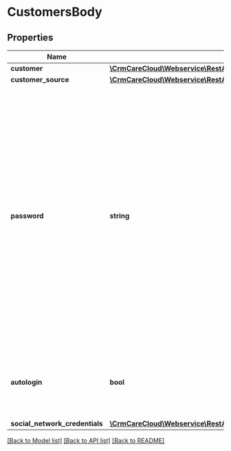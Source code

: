 # CustomersBody

## Properties
Name | Type | Description | Notes
------------ | ------------- | ------------- | -------------
**customer** | [**\CrmCareCloud\Webservice\RestApi\Client\Model\Customer**](Customer.md) |  | 
**customer_source** | [**\CrmCareCloud\Webservice\RestApi\Client\Model\CustomerSourceRecord**](CustomerSourceRecord.md) |  | 
**password** | **string** | Password of the customer. Password must satisfy the following criteria and contain: At least one number (Example: 1 2 3); At least one uppercase letter (Example: A B C); Minimum lenght of password is 8 characters; Password is not part of a common password list (Example: abc123, password, 12345). If parameter &#x60;autologin&#x3D;true&#x60;, password is required, otherwise is optional. | [optional] 
**autologin** | **bool** | If true, password is required and customer is logged in. Otherwise password is optional | 
**social_network_credentials** | [**\CrmCareCloud\Webservice\RestApi\Client\Model\SocialNetworkCredentials**](SocialNetworkCredentials.md) |  | [optional] 

[[Back to Model list]](../../README.md#documentation-for-models) [[Back to API list]](../../README.md#documentation-for-api-endpoints) [[Back to README]](../../README.md)

